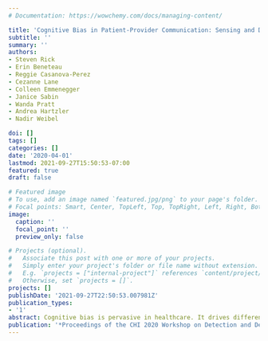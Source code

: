 ```yaml
---
# Documentation: https://wowchemy.com/docs/managing-content/

title: 'Cognitive Bias in Patient-Provider Communication: Sensing and Design to Reduce Health Disparities'
subtitle: ''
summary: ''
authors:
- Steven Rick
- Erin Beneteau
- Reggie Casanova-Perez
- Cezanne Lane
- Colleen Emmenegger
- Janice Sabin
- Wanda Pratt
- Andrea Hartzler
- Nadir Weibel

doi: []
tags: []
categories: []
date: '2020-04-01'
lastmod: 2021-09-27T15:50:53-07:00
featured: true
draft: false

# Featured image
# To use, add an image named `featured.jpg/png` to your page's folder.
# Focal points: Smart, Center, TopLeft, Top, TopRight, Left, Right, BottomLeft, Bottom, BottomRight.
image:
  caption: ''
  focal_point: ''
  preview_only: false

# Projects (optional).
#   Associate this post with one or more of your projects.
#   Simply enter your project's folder or file name without extension.
#   E.g. `projects = ["internal-project"]` references `content/project/deep-learning/index.md`.
#   Otherwise, set `projects = []`.
projects: []
publishDate: '2021-09-27T22:50:53.007981Z'
publication_types:
- '1'
abstract: Cognitive bias is pervasive in healthcare. It drives differential diagnosis and timely recognition of acute onset illness, but it also contributes to healthcare inequity. Patients may not be treated equitably due to different identities (race, gender, socio-economic status, etc) or different diseases (obesity, diabetes, hypertension, etc). In our work we investigate if biased behaviors between patients and providers can be detected through a technique known as Social Signal Processing. Our project explores how computational sensing can be used to identify behavior biases, and if it can promote improved patient-provider communication, ultimately reducing health disparities for low income, racially diverse patients in primary care. Through a partnership with academic and community-based health systems in Seattle and San Diego, we aim to characterize behavior between providers and patients, develop a behavior sensing tool, design interventional feedback, and evaluate how effective that tool and feedback are at improving patient-provider communication. We believe that this approach will lead to new techniques for shaping the next generation of healthcare providers and educators, helping them better promote healthcare access, quality, and equity. 
publication: '*Proceedings of the CHI 2020 Workshop on Detection and Design for Cognitive Biases in People and Computing Systems*'
---
```

